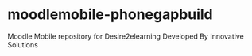 # moodlemobile-phonegapbuild
Moodle Mobile repository for Desire2elearning Developed By Innovative Solutions

